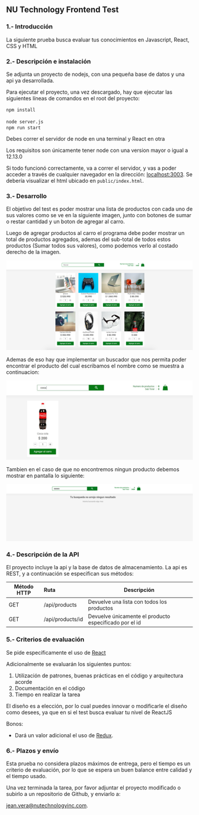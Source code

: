 ## NU Technology Frontend Test

### 1.- Introducción
La siguiente prueba busca evaluar tus conocimientos en Javascript, React, CSS y HTML

### 2.- Descripción e instalación
Se adjunta un proyecto de nodejs, con una pequeña base de datos y una api ya desarrollada. 

Para ejecutar el proyecto, una vez descargado, hay que ejecutar las siguientes líneas de comandos en el root del proyecto:
```
npm install

node server.js
npm run start
```
Debes correr el servidor de node en una terminal y React en otra

Los requisitos son únicamente tener node con una version mayor o igual a 12.13.0

Si todo funcionó correctamente, va a correr el servidor, y vas a poder acceder a través de cualquier navegador en la dirección: [localhost:3003](http://localhost:3003). Se debería visualizar el html ubicado en `public/index.html`.

### 3.- Desarrollo

El objetivo del test es poder mostrar una lista de productos con cada uno de sus valores como se ve en la siguiente imagen, junto con botones de sumar o restar cantidad y un boton de agregar al carro.

Luego de agregar productos al carro el programa debe poder mostrar un total de productos agregados, ademas del sub-total de todos estos productos (Sumar todos sus valores), como podemos verlo al costado derecho de la imagen.

![](./cart.png)

Ademas de eso hay que implementar un buscador que nos permita poder encontrar el producto del cual escribamos el nombre como se muestra a continuacion:

![](./coca.png)

Tambien en el caso de que no encontremos ningun producto debemos mostrar en pantalla lo siguiente:

![](./nosearch.png)

### 4.- Descripción de la API
El proyecto incluye la api y la base de datos de almacenamiento. La api es REST, y a continuación se especifican sus métodos:

| Método HTTP   | Ruta           | Descripción  |
| ------------- |:-------------  | -----|
| GET           | /api/products     | Devuelve una lista con todos los productos|
| GET           | /api/products/id |   Devuelve únicamente el producto especificado por el id |

### 5.- Criterios de evaluación
Se pide específicamente el uso de [React](https://facebook.github.io/react/)

Adicionalmente se evaluarán los siguientes puntos:

1. Utilización de patrones, buenas prácticas en el código y arquitectura acorde
2. Documentación en el código
3. Tiempo en realizar la tarea

El diseño es a elección, por lo cual puedes innovar o modificarle el diseño como desees, ya que en si el test busca evaluar tu nivel de ReactJS

Bonos:

- Dará un valor adicional el uso de [Redux](https://redux.js.org). 

### 6.- Plazos y envío
Esta prueba no considera plazos máximos de entrega, pero el tiempo es un criterio de evaluación, por lo que se espera un buen balance entre calidad y el tiempo usado. 

Una vez terminada la tarea, por favor adjuntar el proyecto modificado o subirlo a un repositorio de Github, y enviarlo a:

[jean.vera@nutechnologyinc.com](mailto:jean.vera@nutechnologyinc.com).
